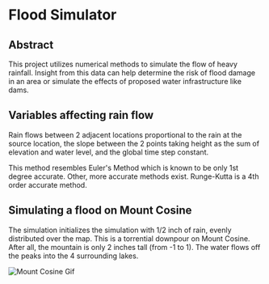 # Flood Simulator

## Abstract

This project utilizes numerical methods to simulate the flow of heavy rainfall. Insight from this data can help determine the risk of flood damage in an area or simulate the effects of proposed water infrastructure like dams.

## Variables affecting rain flow

Rain flows between 2 adjacent locations proportional to the rain at the source location, the slope between the 2 points taking height as the sum of elevation and water level, and the global time step constant.

This method resembles Euler's Method which is known to be only 1st degree accurate. Other, more accurate methods exist. Runge-Kutta is a 4th order accurate method.

## Simulating a flood on Mount Cosine

The simulation initializes the simulation with 1/2 inch of rain, evenly distributed over the map. This is a torrential downpour on Mount Cosine. After all, the mountain is only 2 inches tall (from -1 to 1). The water flows off the peaks into the 4 surrounding lakes.

![Mount Cosine Gif](/Present/MountCosine.gif)

